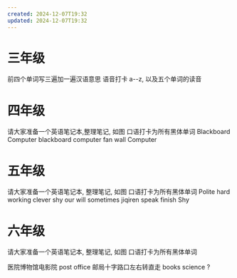 ```yaml
---
created: 2024-12-07T19:32
updated: 2024-12-07T19:32
---
```

# 三年级
前四个单词写三遍加一遍汉语意思
语音打卡 a--z, 以及五个单词的读音


# 四年级
请大家准备一个英语笔记本,整理笔记, 如图
口语打卡为所有黑体单词
Blackboard  
Computer  blackboard 
computer    fan wall 
Computer 
# 五年级
请大家准备一个英语笔记本, 整理笔记, 如图
口语打卡为所有黑体单词
 Polite  hard working clever shy our will sometimes  jiqiren  speak finish
Shy  

# 六年级
请大家准备一个英语笔记本, 整理笔记, 如图
口语打卡为所有黑体单词




医院博物馆电影院 post office 邮局十字路口左右转直走 books   science  ?



